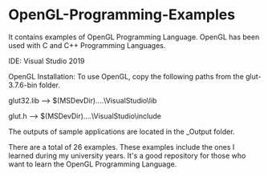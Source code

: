 # OpenGL-Programming-Examples
It contains examples of OpenGL Programming Language. OpenGL has been used with C and C++ Programming Languages.

IDE: Visual Studio 2019

OpenGL Installation: To use OpenGL, copy the following paths from the glut-3.7.6-bin folder.

glut32.lib --> $(MSDevDir)....\VisualStudio\lib

glut.h  --> $(MSDevDir)....\VisualStudio\include

The outputs of sample applications are located in the _Output folder.

There are a total of 26 examples. These examples include the ones I learned during my university years. It's a good repository for those who want to learn the OpenGL Programming Language.
